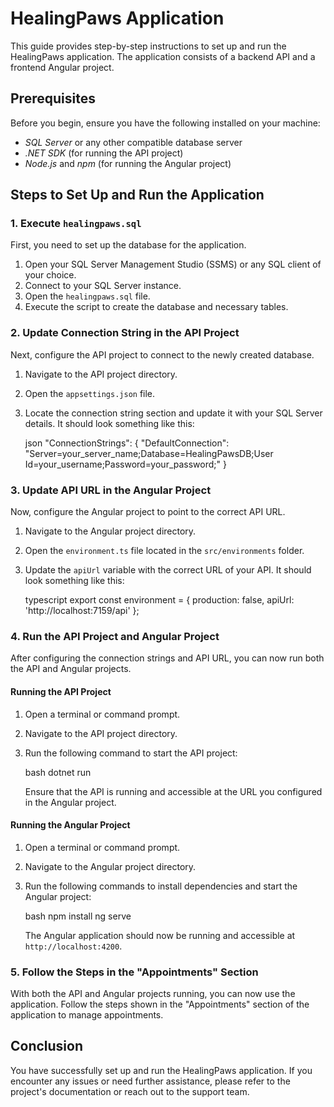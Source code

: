 # HealingPaws Application

This guide provides step-by-step instructions to set up and run the HealingPaws application. The application consists of a backend API and a frontend Angular project.

## Prerequisites

Before you begin, ensure you have the following installed on your machine:

- *SQL Server* or any other compatible database server
- *.NET SDK* (for running the API project)
- *Node.js* and *npm* (for running the Angular project)

## Steps to Set Up and Run the Application

### 1. Execute `healingpaws.sql`

First, you need to set up the database for the application.

1. Open your SQL Server Management Studio (SSMS) or any SQL client of your choice.
2. Connect to your SQL Server instance.
3. Open the `healingpaws.sql` file.
4. Execute the script to create the database and necessary tables.

### 2. Update Connection String in the API Project

Next, configure the API project to connect to the newly created database.

1. Navigate to the API project directory.
2. Open the `appsettings.json` file.
3. Locate the connection string section and update it with your SQL Server details. It should look something like this:

    json
    "ConnectionStrings": {
      "DefaultConnection": "Server=your_server_name;Database=HealingPawsDB;User Id=your_username;Password=your_password;"
    }
    

### 3. Update API URL in the Angular Project

Now, configure the Angular project to point to the correct API URL.

1. Navigate to the Angular project directory.
2. Open the `environment.ts` file located in the `src/environments` folder.
3. Update the `apiUrl` variable with the correct URL of your API. It should look something like this:

    typescript
    export const environment = {
      production: false,
      apiUrl: 'http://localhost:7159/api'
    };
    

### 4. Run the API Project and Angular Project

After configuring the connection strings and API URL, you can now run both the API and Angular projects.

#### Running the API Project

1. Open a terminal or command prompt.
2. Navigate to the API project directory.
3. Run the following command to start the API project:

    bash
    dotnet run
    

   Ensure that the API is running and accessible at the URL you configured in the Angular project.

#### Running the Angular Project

1. Open a terminal or command prompt.
2. Navigate to the Angular project directory.
3. Run the following commands to install dependencies and start the Angular project:

    bash
    npm install
    ng serve
    

   The Angular application should now be running and accessible at `http://localhost:4200`.

### 5. Follow the Steps in the "Appointments" Section

With both the API and Angular projects running, you can now use the application. Follow the steps shown in the "Appointments" section of the application to manage appointments.

## Conclusion

You have successfully set up and run the HealingPaws application. If you encounter any issues or need further assistance, please refer to the project's documentation or reach out to the support team.
